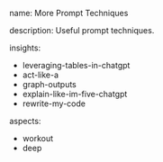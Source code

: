 name: More Prompt Techniques

description: Useful prompt techniques.

insights:
  - leveraging-tables-in-chatgpt
  - act-like-a
  - graph-outputs
  - explain-like-im-five-chatgpt
  - rewrite-my-code

aspects:
  - workout
  - deep